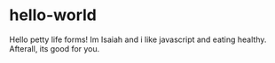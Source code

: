 # hello-world

Hello petty life forms!
Im Isaiah and i like javascript and eating healthy. Afterall, its good for you.
